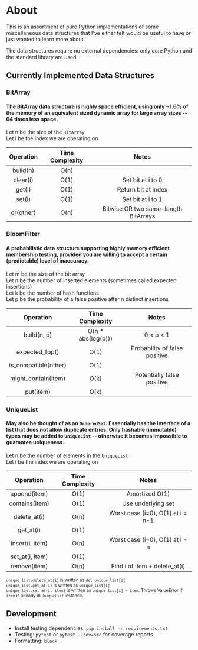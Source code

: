 # About

This is an assortment of pure Python implementations of some miscellaneous data structures that I've either felt would be useful to have or just wanted to learn more about.

The data structures require no external dependencies: only core Python and the standard library are used.


## Currently Implemented Data Structures

### BitArray
#### The BitArray data structure is highly space efficient, using only ~1.6% of the memory of an equivalent sized dynamic array for large array sizes -- 64 times less space.

Let n be the size of the `BitArray`\
Let i be the index we are operating on

| Operation | Time Complexity |                 Notes                |
|:---------:|:---------------:|:------------------------------------:|
|  build(n) |       O(n)      |                                      |
|  clear(i) |       O(1)      |           Set bit at i to 0          |
|   get(i)  |       O(1)      |          Return bit at index         |
|   set(i)  |       O(1)      |           Set bit at i to 1          |
| or(other) |       O(n)      | Bitwise OR two same-length BitArrays |


### BloomFilter
#### A probabilistic data structure supporting highly memory efficient membership testing, provided you are willing to accept a certain (predictable) level of inaccuracy.


Let m be the size of the bit array\
Let n be the number of inserted elements (sometimes called expected insertions)\
Let k be the number of hash functions\
Let p be the probability of a false positive after n distinct insertions

|       Operation      |   Time Complexity  |             Notes             |
|:--------------------:|:------------------:|:-----------------------------:|
|      build(n, p)     | O(n * abs(log(p))) |           0 < p < 1           |
|    expected_fpp()    |        O(1)        | Probability of false positive |
| is_compatible(other) |        O(1)        |                               |
|  might_contain(item) |        O(k)        |   Potentially false positive  |
|       put(item)      |        O(k)        |                               |


### UniqueList
#### May also be thought of as an `OrderedSet`. Essentially has the interface of a list that does not allow duplicate entries. Only hashable (immutable) types may be added to `UniqueList` -- otherwise it becomes impossible to guarantee uniqueness.

Let n be the number of elements in the `UniqueList`\
Let i be the index we are operating on


|    Operation    	| Time Complexity 	|               Notes               	|
|:---------------:	|:---------------:	|:---------------------------------:	|
|   append(item)  	|       O(1)      	|           Amortized O(1)          	|
|  contains(item) 	|       O(1)      	|         Use underlying set        	|
|   delete_at(i)  	|       O(n)      	| Worst case (i=0), O(1) at i = n-1 	|
|    get_at(i)    	|       O(1)      	|                                   	|
| insert(i, item) 	|       O(n)      	|  Worst case (i=0), O(1) at i = n  	|
| set_at(i, item) 	|       O(1)      	|                                   	|
|   remove(item)  	|       O(n)      	|   Find i of item + delete_at(i)   	|


<sub>`unique_list.delete_at(i)` is written as `del unique_list[i]`</sub>\
<sub>`unique_list.get_at(i)` is written as `unique_list[i]`</sub>\
<sub>`unique_list.set_at(i, item)` is written as `unique_list[i] = item`. Throws ValueError if `item` is already in `UniqueList` instance.</sub>


## Development

- Install testing dependencies: `pip install -r requirements.txt`
- Testing: `pytest` or `pytest --cov=src` for coverage reports
- Formatting: `black .`
